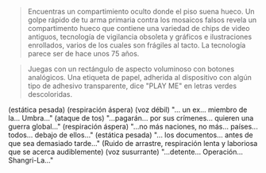 >Encuentras un compartimiento oculto donde el piso suena hueco.  Un golpe rápido de tu arma primaria contra los mosaicos falsos revela un compartimento hueco que contiene una variedad de chips de video antiguos, tecnología de vigilancia obsoleta y gráficos e ilustraciones enrollados, varios de los cuales son frágiles al tacto.  La tecnología parece ser de hace unos 75 años.
  
 >Juegas con un rectángulo de aspecto voluminoso con botones analógicos.  Una etiqueta de papel, adherida al dispositivo con algún tipo de adhesivo transparente, dice "PLAY ME" en letras verdes descoloridas.
  
 (estática pesada)
 (respiración áspera)
 (voz débil) "... un ex... miembro de la... Umbra..."
 (ataque de tos)
 "...pagarán... por sus crímenes... quieren una guerra global..."
 (respiración áspera)
 "...no más naciones, no más... países... todos... debajo de ellos..."
 (estática pesada)
 "... los documentos... antes de que sea demasiado tarde..."
 (Ruido de arrastre, respiración lenta y laboriosa que se acerca audiblemente)
 (voz susurrante) "...detente... Operación... Shangri-La..."
